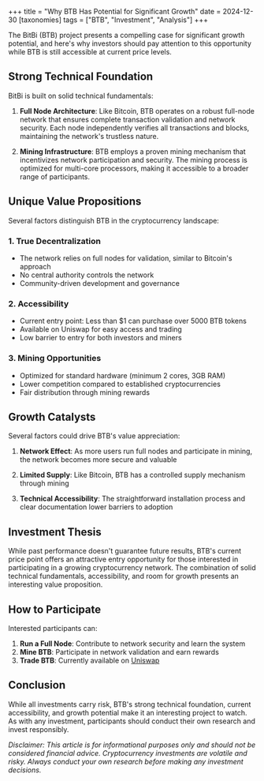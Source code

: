 +++
title = "Why BTB Has Potential for Significant Growth"
date = 2024-12-30
[taxonomies]
tags = ["BTB", "Investment", "Analysis"]
+++

The BitBi (BTB) project presents a compelling case for significant growth potential, and here's why investors should pay attention to this opportunity while BTB is still accessible at current price levels.

## Strong Technical Foundation

BitBi is built on solid technical fundamentals:

1. **Full Node Architecture**: Like Bitcoin, BTB operates on a robust full-node network that ensures complete transaction validation and network security. Each node independently verifies all transactions and blocks, maintaining the network's trustless nature.

2. **Mining Infrastructure**: BTB employs a proven mining mechanism that incentivizes network participation and security. The mining process is optimized for multi-core processors, making it accessible to a broader range of participants.

## Unique Value Propositions

Several factors distinguish BTB in the cryptocurrency landscape:

### 1. True Decentralization
- The network relies on full nodes for validation, similar to Bitcoin's approach
- No central authority controls the network
- Community-driven development and governance

### 2. Accessibility
- Current entry point: Less than $1 can purchase over 5000 BTB tokens
- Available on Uniswap for easy access and trading
- Low barrier to entry for both investors and miners

### 3. Mining Opportunities
- Optimized for standard hardware (minimum 2 cores, 3GB RAM)
- Lower competition compared to established cryptocurrencies
- Fair distribution through mining rewards

## Growth Catalysts

Several factors could drive BTB's value appreciation:

1. **Network Effect**: As more users run full nodes and participate in mining, the network becomes more secure and valuable

2. **Limited Supply**: Like Bitcoin, BTB has a controlled supply mechanism through mining

3. **Technical Accessibility**: The straightforward installation process and clear documentation lower barriers to adoption

## Investment Thesis

While past performance doesn't guarantee future results, BTB's current price point offers an attractive entry opportunity for those interested in participating in a growing cryptocurrency network. The combination of solid technical fundamentals, accessibility, and room for growth presents an interesting value proposition.

## How to Participate

Interested participants can:

1. **Run a Full Node**: Contribute to network security and learn the system
2. **Mine BTB**: Participate in network validation and earn rewards
3. **Trade BTB**: Currently available on [Uniswap](https://app.uniswap.org/explore/tokens/ethereum/0x37c6c6a792bbb4c00436b5abfd2ba81923b15d22)

## Conclusion

While all investments carry risk, BTB's strong technical foundation, current accessibility, and growth potential make it an interesting project to watch. As with any investment, participants should conduct their own research and invest responsibly.

*Disclaimer: This article is for informational purposes only and should not be considered financial advice. Cryptocurrency investments are volatile and risky. Always conduct your own research before making any investment decisions.* 